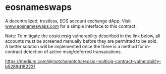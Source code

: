 # eosnameswaps
A decentralized, trustless, EOS account exchange dApp. Visit www.eosnameswaps.com for a simple interface to this contract.

Note: To mitigate the eosio.msig vulnerability described in the link below, all accounts must be screened manually before they are permitted to be sold. A better solution will be implemented once the there is a method for in-contract detection of active msig/deferred transacations.

https://medium.com/@motchamotcha/eosio-multisig-contract-vulnerability-b5289d18223f
